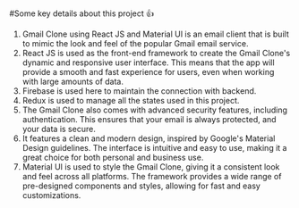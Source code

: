 #Some key details about this project 👍
1. Gmail Clone using React JS and Material UI is an email client that is built to mimic the look and feel of the popular Gmail email service.
2. React JS is used as the front-end framework to create the Gmail Clone's dynamic and responsive user interface. This means that the app will provide a smooth and fast experience for users, even when working with large amounts of data.
3. Firebase is used here to maintain the connection with backend.
4. Redux is used to manage all the states used in this project.
5. The Gmail Clone also comes with advanced security features, including authentication. This ensures that your email is always protected, and your data is secure.
6. It features a clean and modern design, inspired by Google's Material Design guidelines. The interface is intuitive and easy to use, making it a great choice for both personal and business use.
7. Material UI is used to style the Gmail Clone, giving it a consistent look and feel across all platforms. The framework provides a wide range of pre-designed components and styles, allowing for fast and easy customizations.
